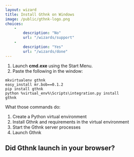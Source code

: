 ```yaml
---
layout: wizard
title: Install Gthnk on Windows
image: /public/gthnk-logo.png
choices:
    -
        description: "No"
        url: "/wizards/support"
    -
        description: "Yes"
        url: "/wizards/done"
---
```


1. Launch **cmd.exe** using the Start Menu.
2. Paste the following in the window:

```
mkvirtualenv gthnk
easy_install mr.bob==0.1.2
pip install gthnk
python %virtual_env%\Scripts\integration.py install
gthnk
```

What those commands do:

1. Create a Python virtual environment
2. Install Gthnk and requirements in the virtual environment
3. Start the Gthnk server processes
4. Launch Gthnk

## Did Gthnk launch in your browser?
